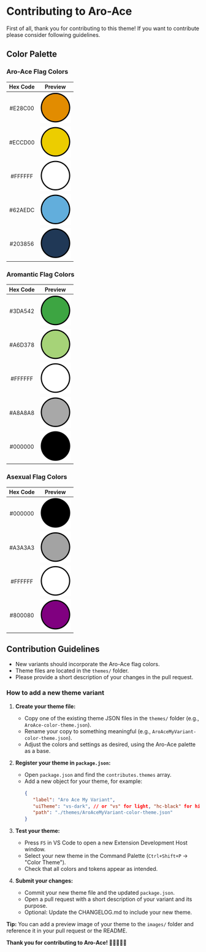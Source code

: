# Contributing to Aro-Ace

First of all, thank you for contributing to this theme!
If you want to contribute please consider following guidelines.

## Color Palette

### Aro-Ace Flag Colors

| Hex Code  | Preview |
|:---------:|:-------:|
| #E28C00   | ![E28C00](images/swatches/E28C00.svg) |
| #ECCD00   | ![ECCD00](images/swatches/ECCD00.svg) |
| #FFFFFF   | ![FFFFFF](images/swatches/FFFFFF.svg) |
| #62AEDC   | ![62AEDC](images/swatches/62AEDC.svg) |
| #203856   | ![203856](images/swatches/203856.svg) |

### Aromantic Flag Colors

| Hex Code  | Preview |
|:---------:|:-------:|
| #3DA542   | ![3DA542](images/swatches/3DA542.svg) |
| #A6D378   | ![A6D378](images/swatches/A6D378.svg) |
| #FFFFFF   | ![FFFFFF](images/swatches/FFFFFF.svg) |
| #A8A8A8   | ![A8A8A8](images/swatches/A8A8A8.svg) |
| #000000   | ![000000](images/swatches/000000.svg) |

### Asexual Flag Colors

| Hex Code  | Preview |
|:---------:|:-------:|
| #000000   | ![000000](images/swatches/000000.svg) |
| #A3A3A3   | ![A3A3A3](images/swatches/A3A3A3.svg) |
| #FFFFFF   | ![FFFFFF](images/swatches/FFFFFF.svg) |
| #800080   | ![800080](images/swatches/800080.svg) |

## Contribution Guidelines

- New variants should incorporate the Aro-Ace flag colors.
- Theme files are located in the `themes/` folder.
- Please provide a short description of your changes in the pull request.

### How to add a new theme variant

1. **Create your theme file:**
	- Copy one of the existing theme JSON files in the `themes/` folder (e.g., `AroAce-color-theme.json`).
	- Rename your copy to something meaningful (e.g., `AroAceMyVariant-color-theme.json`).
	- Adjust the colors and settings as desired, using the Aro-Ace palette as a base.

2. **Register your theme in `package.json`:**
	- Open `package.json` and find the `contributes.themes` array.
	- Add a new object for your theme, for example:
	  ```json
	  {
		 "label": "Aro Ace My Variant",
		 "uiTheme": "vs-dark", // or "vs" for light, "hc-black" for high contrast
		 "path": "./themes/AroAceMyVariant-color-theme.json"
	  }
	  ```

3. **Test your theme:**
	- Press `F5` in VS Code to open a new Extension Development Host window.
	- Select your new theme in the Command Palette (`Ctrl+Shift+P` → "Color Theme").
	- Check that all colors and tokens appear as intended.

4. **Submit your changes:**
	- Commit your new theme file and the updated `package.json`.
	- Open a pull request with a short description of your variant and its purpose.
    - Optional: Update the CHANGELOG.md to include your new theme.

**Tip:**
You can add a preview image of your theme to the `images/` folder and reference it in your pull request or the README.

**Thank you for contributing to Aro-Ace! 🧡💛🤍🩵💙**
